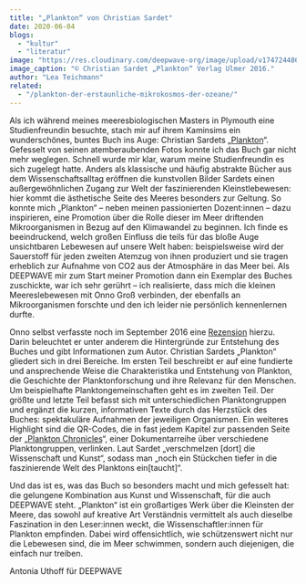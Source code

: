 ```yaml
---
title: "„Plankton“ von Christian Sardet"
date: 2020-06-04
blogs: 
  - "kultur"
  - "literatur"
image: "https://res.cloudinary.com/deepwave-org/image/upload/v1747244860/deepwave.org/Buchcover_Plankton_von_Christian_Sardet-1.jpg"
image_caption: "© Christian Sardet „Plankton“ Verlag Ulmer 2016."
author: "Lea Teichmann"
related: 
  - "/plankton-der-erstaunliche-mikrokosmos-der-ozeane/"
---
```


Als ich während meines meeresbiologischen Masters in Plymouth eine Studienfreundin besuchte, stach mir auf ihrem Kaminsims ein wunderschönes, buntes Buch ins Auge: Christian Sardets „[Plankton](https://www.ulmer.de/usd-5044105/plankton-.html)“. Gefesselt von seinen atemberaubenden Fotos konnte ich das Buch gar nicht mehr weglegen. Schnell wurde mir klar, warum meine Studienfreundin es sich zugelegt hatte. Anders als klassische und häufig abstrakte Bücher aus dem Wissenschaftsalltag eröffnen die kunstvollen Bilder Sardets einen außergewöhnlichen Zugang zur Welt der faszinierenden Kleinstlebewesen: hier kommt die ästhetische Seite des Meeres besonders zur Geltung. So konnte mich „Plankton“ – neben meinen passionierten Dozent:innen – dazu inspirieren, eine Promotion über die Rolle dieser im Meer driftenden Mikroorganismen in Bezug auf den Klimawandel zu beginnen. Ich finde es beeindruckend, welch großen Einfluss die teils für das bloße Auge unsichtbaren Lebewesen auf unsere Welt haben: beispielsweise wird der Sauerstoff für jeden zweiten Atemzug von ihnen produziert und sie tragen erheblich zur Aufnahme von CO2 aus der Atmosphäre in das Meer bei. Als DEEPWAVE mir zum Start meiner Promotion dann ein Exemplar des Buches zuschickte, war ich sehr gerührt – ich realisierte, dass mich die kleinen Meereslebewesen mit Onno Groß verbinden, der ebenfalls an Mikroorganismen forschte und den ich leider nie persönlich kennenlernen durfte.

Onno selbst verfasste noch im September 2016 eine [Rezension](https://www.deepwave.org/plankton-der-erstaunliche-mikrokosmos-der-ozeane/) hierzu. Darin beleuchtet er unter anderem die Hintergründe zur Entstehung des Buches und gibt Informationen zum Autor. Christian Sardets „Plankton“ gliedert sich in drei Bereiche. Im ersten Teil beschreibt er auf eine fundierte und ansprechende Weise die Charakteristika und Entstehung von Plankton, die Geschichte der Planktonforschung und ihre Relevanz für den Menschen. Um beispielhafte Planktongemeinschaften geht es im zweiten Teil. Der größte und letzte Teil befasst sich mit unterschiedlichen Planktongruppen und ergänzt die kurzen, informativen Texte durch das Herzstück des Buches: spektakuläre Aufnahmen der jeweiligen Organismen. Ein weiteres Highlight sind die QR-Codes, die in fast jedem Kapitel zur passenden Seite der „[Plankton Chronicles](http://www.planktonchronicles.org)“, einer Dokumentarreihe über verschiedene Planktongruppen, verlinken. Laut Sardet „verschmelzen \[dort\] die Wissenschaft und Kunst“, sodass man „noch ein Stückchen tiefer in die faszinierende Welt des Planktons ein\[taucht\]“.

Und das ist es, was das Buch so besonders macht und mich gefesselt hat: die gelungene Kombination aus Kunst und Wissenschaft, für die auch DEEPWAVE steht. „Plankton“ ist ein großartiges Werk über die Kleinsten der Meere, das sowohl auf kreative Art Verständnis vermittelt als auch dieselbe Faszination in den Leser:innen weckt, die Wissenschaftler:innen für Plankton empfinden. Dabei wird offensichtlich, wie schützenswert nicht nur die Lebewesen sind, die im Meer schwimmen, sondern auch diejenigen, die einfach nur treiben.

Antonia Uthoff für DEEPWAVE
